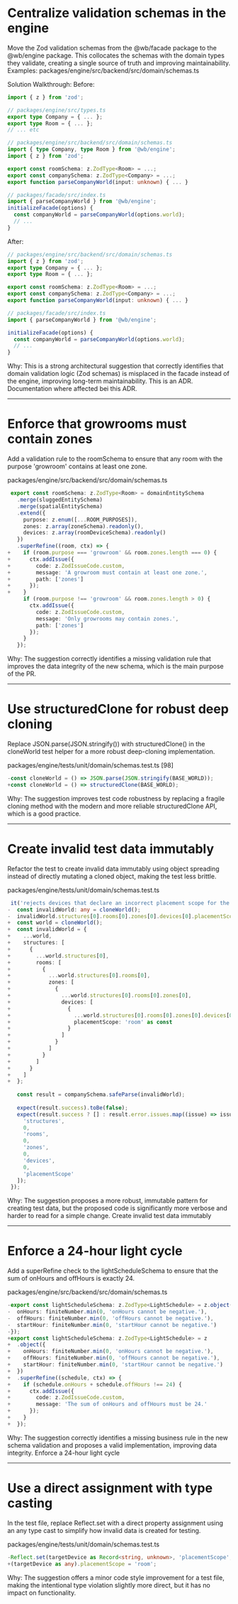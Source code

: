 # Centralize validation schemas in the engine

Move the Zod validation schemas from the @wb/facade package to the @wb/engine
package. This collocates the schemas with the domain types they validate,
creating a single source of truth and improving maintainability.
Examples:
packages/engine/src/backend/src/domain/schemas.ts

Solution Walkthrough:
Before:

```ts
import { z } from 'zod';

// packages/engine/src/types.ts
export type Company = { ... };
export type Room = { ... };
// ... etc

// packages/engine/src/backend/src/domain/schemas.ts
import { type Company, type Room } from '@wb/engine';
import { z } from 'zod';

export const roomSchema: z.ZodType<Room> = ...;
export const companySchema: z.ZodType<Company> = ...;
export function parseCompanyWorld(input: unknown) { ... }

// packages/facade/src/index.ts
import { parseCompanyWorld } from '@wb/engine';
initializeFacade(options) {
  const companyWorld = parseCompanyWorld(options.world);
  // ...
}
```

After:

```ts
// packages/engine/src/backend/src/domain/schemas.ts
import { z } from 'zod';
export type Company = { ... };
export type Room = { ... };

export const roomSchema: z.ZodType<Room> = ...;
export const companySchema: z.ZodType<Company> = ...;
export function parseCompanyWorld(input: unknown) { ... }

// packages/facade/src/index.ts
import { parseCompanyWorld } from '@wb/engine';

initializeFacade(options) {
  const companyWorld = parseCompanyWorld(options.world);
  // ...
}
```

Why: This is a strong architectural suggestion that correctly identifies that domain validation logic (Zod schemas) is misplaced in the facade instead of the engine, improving long-term maintainability. This is an ADR. Documentation where affected bei this ADR.

---

# Enforce that growrooms must contain zones

Add a validation rule to the roomSchema to ensure that any room with the purpose
'growroom' contains at least one zone.

packages/engine/src/backend/src/domain/schemas.ts

```ts
 export const roomSchema: z.ZodType<Room> = domainEntitySchema
   .merge(sluggedEntitySchema)
   .merge(spatialEntitySchema)
   .extend({
     purpose: z.enum([...ROOM_PURPOSES]),
     zones: z.array(zoneSchema).readonly(),
     devices: z.array(roomDeviceSchema).readonly()
   })
   .superRefine((room, ctx) => {
+    if (room.purpose === 'growroom' && room.zones.length === 0) {
+      ctx.addIssue({
+        code: z.ZodIssueCode.custom,
+        message: 'A growroom must contain at least one zone.',
+        path: ['zones']
+      });
+    }
     if (room.purpose !== 'growroom' && room.zones.length > 0) {
       ctx.addIssue({
         code: z.ZodIssueCode.custom,
         message: 'Only growrooms may contain zones.',
         path: ['zones']
       });
     }
   });
```

Why: The suggestion correctly identifies a missing validation rule that improves the data integrity of the new schema, which is the main purpose of the PR.

---

# Use structuredClone for robust deep cloning

Replace JSON.parse(JSON.stringify()) with structuredClone() in the cloneWorld
test helper for a more robust deep-cloning implementation.

packages/engine/tests/unit/domain/schemas.test.ts [98]

```ts
-const cloneWorld = () => JSON.parse(JSON.stringify(BASE_WORLD));
+const cloneWorld = () => structuredClone(BASE_WORLD);
```

Why: The suggestion improves test code robustness by replacing a fragile cloning method with the modern and more reliable structuredClone API, which is a good practice.

---

# Create invalid test data immutably

Refactor the test to create invalid data immutably using object spreading
instead of directly mutating a cloned object, making the test less brittle.

packages/engine/tests/unit/domain/schemas.test.ts

```ts
 it('rejects devices that declare an incorrect placement scope for the zone level', () => {
-  const invalidWorld: any = cloneWorld();
-  invalidWorld.structures[0].rooms[0].zones[0].devices[0].placementScope = 'room';
+  const world = cloneWorld();
+  const invalidWorld = {
+    ...world,
+    structures: [
+      {
+        ...world.structures[0],
+        rooms: [
+          {
+            ...world.structures[0].rooms[0],
+            zones: [
+              {
+                ...world.structures[0].rooms[0].zones[0],
+                devices: [
+                  {
+                    ...world.structures[0].rooms[0].zones[0].devices[0],
+                    placementScope: 'room' as const
+                  }
+                ]
+              }
+            ]
+          }
+        ]
+      }
+    ]
+  };
 
   const result = companySchema.safeParse(invalidWorld);
 
   expect(result.success).toBe(false);
   expect(result.success ? [] : result.error.issues.map((issue) => issue.path)).toContainEqual([
     'structures',
     0,
     'rooms',
     0,
     'zones',
     0,
     'devices',
     0,
     'placementScope'
   ]);
 });

```

Why: The suggestion proposes a more robust, immutable pattern for creating test data, but the proposed code is significantly more verbose and harder to read for a simple change.
Create invalid test data immutably

---

# Enforce a 24-hour light cycle

Add a superRefine check to the lightScheduleSchema to ensure that the sum of
onHours and offHours is exactly 24.

packages/engine/src/backend/src/domain/schemas.ts

```ts
-export const lightScheduleSchema: z.ZodType<LightSchedule> = z.object({
-  onHours: finiteNumber.min(0, 'onHours cannot be negative.'),
-  offHours: finiteNumber.min(0, 'offHours cannot be negative.'),
-  startHour: finiteNumber.min(0, 'startHour cannot be negative.')
-});
+export const lightScheduleSchema: z.ZodType<LightSchedule> = z
+  .object({
+    onHours: finiteNumber.min(0, 'onHours cannot be negative.'),
+    offHours: finiteNumber.min(0, 'offHours cannot be negative.'),
+    startHour: finiteNumber.min(0, 'startHour cannot be negative.')
+  })
+  .superRefine((schedule, ctx) => {
+    if (schedule.onHours + schedule.offHours !== 24) {
+      ctx.addIssue({
+        code: z.ZodIssueCode.custom,
+        message: 'The sum of onHours and offHours must be 24.'
+      });
+    }
+  });
```

Why: The suggestion correctly identifies a missing business rule in the new schema validation and proposes a valid implementation, improving data integrity.
Enforce a 24-hour light cycle

---

# Use a direct assignment with type casting

In the test file, replace Reflect.set with a direct property assignment using an
any type cast to simplify how invalid data is created for testing.

packages/engine/tests/unit/domain/schemas.test.ts

```ts
-Reflect.set(targetDevice as Record<string, unknown>, 'placementScope', 'room');
+(targetDevice as any).placementScope = 'room';
```

Why: The suggestion offers a minor code style improvement for a test file, making the intentional type violation slightly more direct, but it has no impact on functionality.
